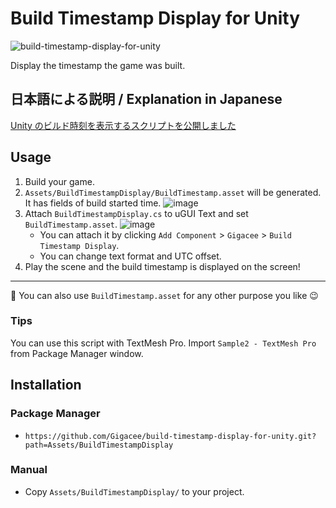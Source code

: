 # Build Timestamp Display for Unity

![build-timestamp-display-for-unity](https://user-images.githubusercontent.com/5264444/103909925-9d637180-5147-11eb-957f-4c880eb90744.png)

Display the timestamp the game was built.

## 日本語による説明 / Explanation in Japanese

[Unity のビルド時刻を表示するスクリプトを公開しました](https://blog.gigacreation.jp/entry/2020/10/10/123134)

## Usage

1. Build your game.
2. `Assets/BuildTimestampDisplay/BuildTimestamp.asset` will be generated. It has fields of build started time.
![image](https://user-images.githubusercontent.com/5264444/103910707-7d807d80-5148-11eb-8ddc-ec4cdec380f0.png)
3. Attach `BuildTimestampDisplay.cs` to uGUI Text and set `BuildTimestamp.asset`.
![image](https://user-images.githubusercontent.com/5264444/103911108-f8499880-5148-11eb-84bd-d3bc067deac1.png)
    - You can attach it by clicking `Add Component` > `Gigacee` > `Build Timestamp Display`.
    - You can change text format and UTC offset.
4. Play the scene and the build timestamp is displayed on the screen!

---

:memo: You can also use `BuildTimestamp.asset` for any other purpose you like :wink:

### Tips

You can use this script with TextMesh Pro. Import `Sample2 - TextMesh Pro` from Package Manager window.

## Installation

### Package Manager

- `https://github.com/Gigacee/build-timestamp-display-for-unity.git?path=Assets/BuildTimestampDisplay`

### Manual

- Copy `Assets/BuildTimestampDisplay/` to your project.
